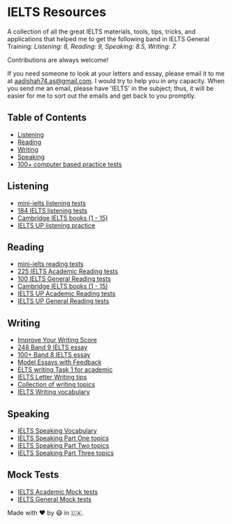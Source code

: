 # IELTS Resources

A collection of all the great IELTS materials, tools, tips, tricks, and applications that helped me to get the following band in IELTS General Training: 
*Listening: 8, Reading: 9, Speaking: 8.5, Writing: 7.*

Contributions are always welcome! 

If you need someone to look at your letters and essay, please email it to me at aadishah74.as@gmail.com. I would try to help you in any capacity. When you send me an email, please have 'IELTS' in the subject; thus, it will be easier for me to sort out the emails and get back to you promptly. 

## Table of Contents

- [Listening](#listening)
- [Reading](#reading)
- [Writing](#writing)
- [Speaking](#speaking)
- [100+ computer based practice tests](#mock-tests)

## Listening

- [mini-ielts listening tests](http://mini-ielts.com/listening)
- [184 IELTS listening tests](https://practicepteonline.com/ielts-listening-tests/)
- [Cambridge IELTS books (1 - 15)](https://ieltspracticeonline.com/download-all-cambridge-ielts-books-pdfaudio-1-14/)
- [IELTS UP listening practice](https://ielts-up.com/listening/ielts-listening-practice.html)

## Reading

- [mini-ielts reading tests](http://mini-ielts.com/reading)
- [225 IELTS Academic Reading tests](https://practicepteonline.com/ielts-reading-tests/)
- [100 IELTS General Reading tests](https://practicepteonline.com/ielts-general-reading-tests/)
- [Cambridge IELTS books (1 - 15)](https://ieltspracticeonline.com/download-all-cambridge-ielts-books-pdfaudio-1-14/)
- [IELTS UP Academic Reading tests](https://ielts-up.com/reading/ielts-reading-practice.html#academic)
- [IELTS UP General Reading tests](https://ielts-up.com/reading/ielts-reading-practice.html#general)

## Writing

- [Improve Your Writing Score](http://www.ielts-practice.org/ielts-writing/)
- [248 Band 9 IELTS essay](http://www.ielts-practice.org/band-9-essays/)
- [100+ Band 8 IELTS essay](http://www.ielts-practice.org/band-8-essays/)
- [Model Essays with Feedback](https://www.ieltsbuddy.com/ielts-sample-essays.html)
- [ELTS writing Task 1 for academic](https://www.ieltsbuddy.com/ielts-writing-task-1.html)
- [IELTS Letter Writing tips](https://ieltsliz.com/ielts-letter-writing-essential-tips/)
- [Collection of writing topics](https://writing9.com/ielts-writing-task-2-topics)
- [IELTS Writing vocabulary](https://ielts-up.com/writing/ielts-vocabulary-writing.html)

## Speaking

- [IELTS Speaking Vocabulary](https://ielts-up.com/speaking/ielts-vocabulary-speaking.html)
- [IELTS Speaking Part One topics](https://ieltsliz.com/ielts-speaking-part-1-topics/)
- [IELTS Speaking Part Two topics](https://ieltsliz.com/ielts-speaking-part-2-topics/)
- [IELTS Speaking Part Three topics](https://ieltsliz.com/ielts-speaking-part-3-topics-2/)

## Mock Tests

- [IELTS Academic Mock tests](https://ieltsonlinetests.com/ielts-exam-library#academic)
- [IELTS General Mock tests](https://ieltsonlinetests.com/ielts-exam-library#general-test)


Made with :heart: by :mask: in :canada:.
